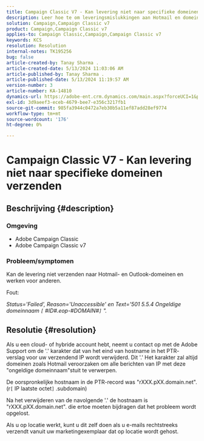 ```yaml
---
title: Campaign Classic V7 - Kan levering niet naar specifieke domeinen verzenden
description: Leer hoe te om leveringsmislukkingen aan Hotmail en domeinen van Vooruitzichten problemen op te lossen.
solution: Campaign,Campaign Classic v7
product: Campaign,Campaign Classic v7
applies-to: Campaign Classic,Campaign,Campaign Classic v7
keywords: KCS
resolution: Resolution
internal-notes: TK195256
bug: false
article-created-by: Tanay Sharma .
article-created-date: 5/13/2024 11:03:06 AM
article-published-by: Tanay Sharma .
article-published-date: 5/13/2024 11:19:57 AM
version-number: 3
article-number: KA-14810
dynamics-url: https://adobe-ent.crm.dynamics.com/main.aspx?forceUCI=1&pagetype=entityrecord&etn=knowledgearticle&id=9d2dad5a-1811-ef11-9f8a-6045bd02b206
exl-id: 3d9aeef3-eceb-4679-bee7-e356c3217fb1
source-git-commit: 985fa3944c0472a7eb30b5a11ef87add28ef9774
workflow-type: tm+mt
source-wordcount: '176'
ht-degree: 0%

---
```


# Campaign Classic V7 - Kan levering niet naar specifieke domeinen verzenden

## Beschrijving {#description}


### Omgeving

- Adobe Campaign Classic
- Adobe Campaign Classic v7


### Probleem/symptomen

Kan de levering niet verzenden naar Hotmail- en Outlook-domeinen en werken voor anderen.

Fout:

*Status=&#39;Failed&#39;, Reason=&#39;Unaccessible&#39; en Text=&#39;501 5.5.4 Ongeldige domeinnaam `[` #ID#.eop-#DOMAIN#`]` &quot;.*





## Resolutie {#resolution}


Als u een cloud- of hybride account hebt, neemt u contact op met de Adobe Support om de &#39;.&#39; karakter dat van het eind van hostname in het PTR- verslag voor uw verzendend IP wordt verwijderd. Dit &#39;.&#39; Het karakter zal altijd domeinen zoals Hotmail veroorzaken om alle berichten van IP met deze &quot;ongeldige domeinnaam&quot;stuit te verwerpen.

De oorspronkelijke hostnaam in de PTR-record was &quot;rXXX.pXX.domain.net&quot;. (r`[` IP laatste octet`]` .subdomain)

Na het verwijderen van de navolgende &#39;.&#39; de hostnaam is &quot;rXXX.pXX.domain.net&quot;. die ertoe moeten bijdragen dat het probleem wordt opgelost.

Als u op locatie werkt, kunt u dit zelf doen als u e-mails rechtstreeks verzendt vanuit uw marketingexemplaar dat op locatie wordt gehost.
